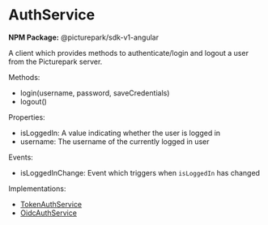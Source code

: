 # AuthService

**NPM Package:** @picturepark/sdk-v1-angular

A client which provides methods to authenticate/login and logout a user from the Picturepark server.

Methods:

- login(username, password, saveCredentials)
- logout()

Properties:

- isLoggedIn: A value indicating whether the user is logged in
- username: The username of the currently logged in user

Events:

- isLoggedInChange: Event which triggers when `isLoggedIn` has changed

Implementations: 

- [TokenAuthService](TokenAuthService.md)
- [OidcAuthService](../picturepark-sdk-v1-angular-oidc/README.md)